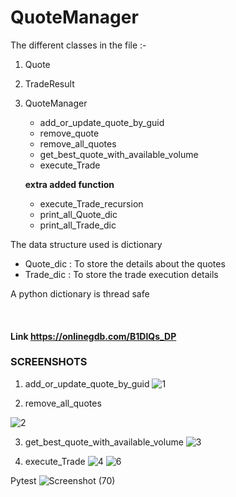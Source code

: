 # QuoteManager

The different classes in the file :-
1. Quote
2. TradeResult
3. QuoteManager
   - add_or_update_quote_by_guid
   - remove_quote
   - remove_all_quotes
   - get_best_quote_with_available_volume
   - execute_Trade
   
    **extra added function** 
   - execute_Trade_recursion 
   - print_all_Quote_dic
   - print_all_Trade_dic
   
 
 
 The data structure used is dictionary
 - Quote_dic : To store the details about the quotes
 - Trade_dic : To store the trade execution details

A python dictionary is thread safe

<br/>

#### Link https://onlinegdb.com/B1DlQs_DP

### SCREENSHOTS

1. add_or_update_quote_by_guid
![1](https://user-images.githubusercontent.com/43414928/96348333-ac490380-10c5-11eb-9eb4-2013fb5bee29.png)

2. remove_all_quotes

  ![2](https://user-images.githubusercontent.com/43414928/96348335-ae12c700-10c5-11eb-9fab-9482b78dca6a.png)

3. get_best_quote_with_available_volume
![3](https://user-images.githubusercontent.com/43414928/96348343-b1a64e00-10c5-11eb-9138-b76d5f23ea40.png)

4. execute_Trade
![4](https://user-images.githubusercontent.com/43414928/96348345-b23ee480-10c5-11eb-9a48-ecb4a0f65a1f.png)
![6](https://user-images.githubusercontent.com/43414928/96348500-dfd85d80-10c6-11eb-8bda-663e2c49e6dd.png)


Pytest
![Screenshot (70)](https://user-images.githubusercontent.com/43414928/96348746-9a1c9480-10c8-11eb-8076-1735c6c6f2a5.png)
